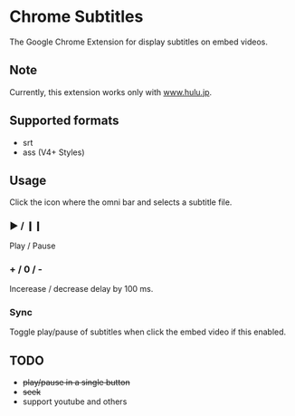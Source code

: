 # Chrome Subtitles

The Google Chrome Extension for display subtitles on embed videos.


## Note

Currently, this extension works only with www.hulu.jp.


## Supported formats

- srt
- ass (V4+ Styles)


## Usage

Click the icon where the omni bar and selects a subtitle file.

### ▶ / ❙❙

Play / Pause

### + / 0 / -

Incerease / decrease delay by 100 ms.

### Sync

Toggle play/pause of subtitles when click the embed video if this enabled.


## TODO

- ~~play/pause in a single button~~
- ~~seek~~
- support youtube and others
